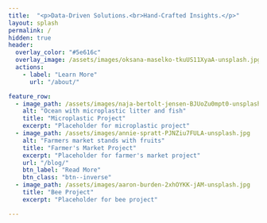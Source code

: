 ```yaml
---
title:  "<p>Data-Driven Solutions.<br>Hand-Crafted Insights.</p>"
layout: splash
permalink: /
hidden: true
header:
  overlay_color: "#5e616c"
  overlay_image: /assets/images/oksana-maselko-tkuUS11XyaA-unsplash.jpg
  actions: 
    - label: "Learn More"
      url: "/about/" 

feature_row:
  - image_path: /assets/images/naja-bertolt-jensen-BJUoZu0mpt0-unsplash.jpg
    alt: "Ocean with microplastic litter and fish"
    title: "Microplastic Project"
    excerpt: "Placeholder for microplastic project"
  - image_path: /assets/images/annie-spratt-PJNZiu7FULA-unsplash.jpg
    alt: "Farmers market stands with fruits"
    title: "Farmer's Market Project"
    excerpt: "Placeholder for farmer's market project"
    url: "/blog/"
    btn_label: "Read More"
    btn_class: "btn--inverse"
  - image_path: /assets/images/aaron-burden-2xhOYKK-jAM-unsplash.jpg
    title: "Bee Project"
    excerpt: "Placeholder for bee project"

---
```


